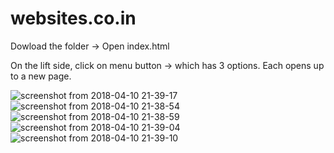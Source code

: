 # websites.co.in

Dowload the folder -> Open index.html

On the lift side, click on menu button -> which has 3 options. Each opens up to a new page.

![screenshot from 2018-04-10 21-39-17](https://user-images.githubusercontent.com/37549950/38568986-b4fce2ec-3d07-11e8-83c6-16c903c7b1a9.png)
![screenshot from 2018-04-10 21-38-54](https://user-images.githubusercontent.com/37549950/38569240-63757190-3d08-11e8-9196-41a2bb17b681.png)
![screenshot from 2018-04-10 21-38-59](https://user-images.githubusercontent.com/37549950/38569244-66a64d08-3d08-11e8-9b22-527d9fd61ca7.png)
![screenshot from 2018-04-10 21-39-04](https://user-images.githubusercontent.com/37549950/38569252-686c94da-3d08-11e8-9c18-d77dd027b06d.png)
![screenshot from 2018-04-10 21-39-10](https://user-images.githubusercontent.com/37549950/38569255-6a889462-3d08-11e8-82c3-e2084ddf0508.png)




